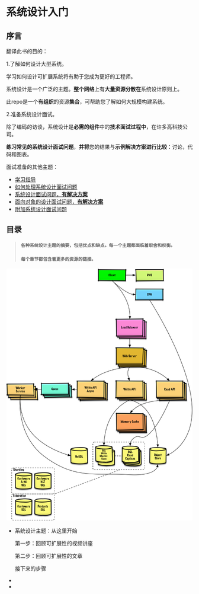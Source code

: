 # 系统设计入门

## 序言

翻译此书的目的：

1.了解如何设计大型系统。

学习如何设计可扩展系统将有助于您成为更好的工程师。

系统设计是一个广泛的主题。**整个网络**上有**大量资源分散在**系统设计原则上。

此repo是一个**有组织**的资源**集合**，可帮助您了解如何大规模构建系统。

2.准备系统设计面试。

除了编码的访谈，系统设计是**必需的组件**中的**技术面试过程中**，在许多高科技公司。

**练习常见的系统设计面试问题**，**并将**您的结果与**示例解决方案进行比较**：讨论，代码和图表。

面试准备的其他主题：

* [学习指导](https://github.com/hellocece/system-design-primer#study-guide)
* [如何处理系统设计面试问题](https://github.com/hellocece/system-design-primer#how-to-approach-a-system-design-interview-question)
* [系统设计面试问题，**有解决方案**](https://github.com/hellocece/system-design-primer#system-design-interview-questions-with-solutions)
* [面向对象的设计面试问题，**有解决方案**](https://github.com/hellocece/system-design-primer#object-oriented-design-interview-questions-with-solutions)
* [附加系统设计面试问题](https://github.com/hellocece/system-design-primer#additional-system-design-interview-questions)

## 目录

> #### `各种系统设计主题的摘要，包括优点和缺点。每一个主题都面临着取舍和权衡。`
>
> #### `每个章节都包含着更多的资源的链接。`

![](/assets/687474703a2f2f692e696d6775722e636f6d2f6a6a3341354e382e706e67.png)

* 系统设计主题：从这里开始

  第一步：回顾可扩展性的视频讲座

  第二步：回顾可扩展性的文章

  接下来的步骤

* 
* 



